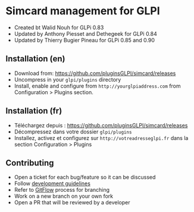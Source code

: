 Simcard management for GLPI
===========================

* Created bt Walid Nouh for GLPi 0.83
* Updated by Anthony Piesset and Dethegeek for GLPi 0.84
* Updated by Thierry Bugier Pineau for GLPi 0.85 and 0.90


Installation (en)
-----------------

* Download from: https://github.com/pluginsGLPI/simcard/releases
* Uncompress in your `glpi/plugins` directory
* Install, enable and configure from `http://yourglpiaddress.com` from Configuration > Plugins section.

Installation (fr)
-----------------

* Téléchargez depuis : https://github.com/pluginsGLPI/simcard/releases
* Décompressez dans votre dossier `glpi/plugins`
* Installez, activez et configurez sur `http://votreadresseglpi.fr` dans la section Configuration > Plugins

Contributing
------------

* Open a ticket for each bug/feature so it can be discussed
* Follow [development guidelines](http://glpi-developer-documentation.readthedocs.io/en/latest/plugins.html)
* Refer to [GitFlow](http://git-flow.readthedocs.io/) process for branching
* Work on a new branch on your own fork
* Open a PR that will be reviewed by a developer
